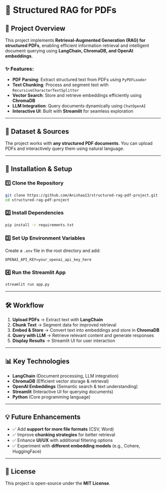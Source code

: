 
# 📄 Structured RAG for PDFs

## 🚀 Project Overview
This project implements **Retrieval-Augmented Generation (RAG) for structured PDFs**, enabling efficient information retrieval and intelligent document querying using **LangChain, ChromaDB, and OpenAI embeddings**.

### ✨ Features:
- **PDF Parsing**: Extract structured text from PDFs using `PyPDFLoader`
- **Text Chunking**: Process and segment text with `RecursiveCharacterTextSplitter`
- **Vector Search**: Store and retrieve embeddings efficiently using **ChromaDB**
- **LLM Integration**: Query documents dynamically using `ChatOpenAI`
- **Interactive UI**: Built with **Streamlit** for seamless exploration

---

## 📂 Dataset & Sources
The project works with **any structured PDF documents**. You can upload PDFs and interactively query them using natural language.

---

## 🔧 Installation & Setup

### 1️⃣ Clone the Repository  
```bash
git clone https://github.com/Anishaa13/structured-rag-pdf-project.git
cd structured-rag-pdf-project
```

### 2️⃣ Install Dependencies  
```bash
pip install -r requirements.txt
```

### 3️⃣ Set Up Environment Variables  
Create a `.env` file in the root directory and add:  
```plaintext
OPENAI_API_KEY=your_openai_api_key_here
```

### 4️⃣ Run the Streamlit App  
```bash
streamlit run app.py
```

---

## 🛠️ Workflow
1. **Upload PDFs** → Extract text with **LangChain**
2. **Chunk Text** → Segment data for improved retrieval
3. **Embed & Store** → Convert text into embeddings and store in **ChromaDB**
4. **Query with LLM** → Retrieve relevant content and generate responses
5. **Display Results** → Streamlit UI for user interaction

---

## 📊 Key Technologies
- **LangChain** (Document processing, LLM integration)
- **ChromaDB** (Efficient vector storage & retrieval)
- **OpenAI Embeddings** (Semantic search & text understanding)
- **Streamlit** (Interactive UI for querying documents)
- **Python** (Core programming language)

---

## 💡 Future Enhancements
- ✅ Add **support for more file formats** (CSV, Word)
- ✅ Improve **chunking strategies** for better retrieval
- ✅ Enhance **UI/UX** with additional filtering options
- ✅ Experiment with **different embedding models** (e.g., Cohere, HuggingFace)

---

## 📜 License
This project is open-source under the **MIT License**.  


